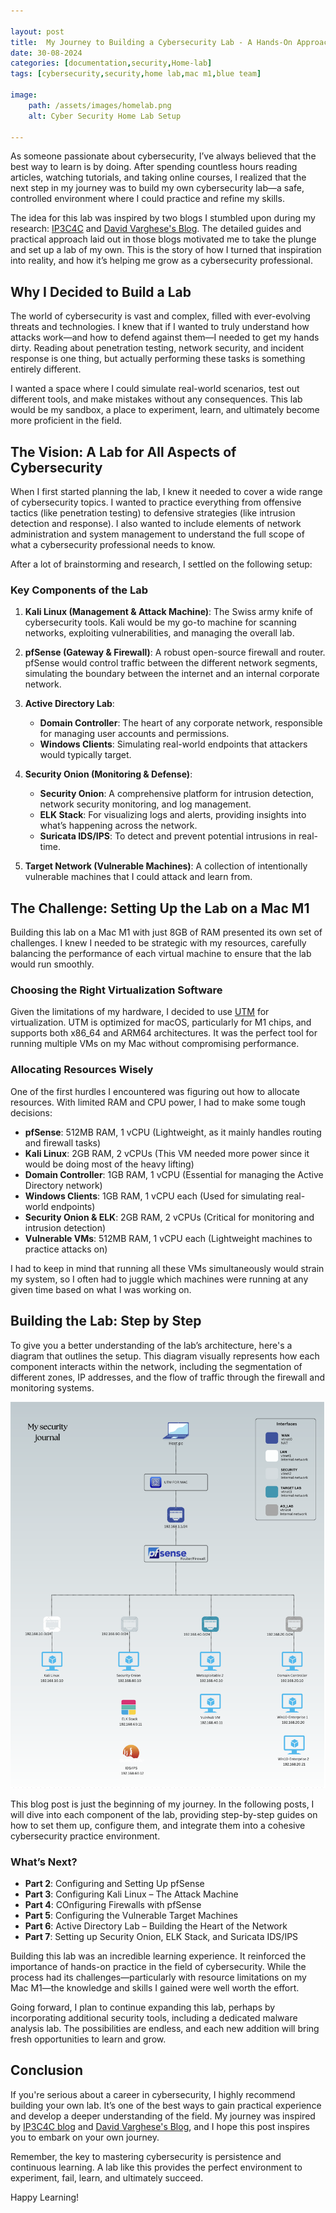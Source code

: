 ```yaml
---

layout: post
title:  My Journey to Building a Cybersecurity Lab - A Hands-On Approach to Skill Development 
date: 30-08-2024
categories: [documentation,security,Home-lab]
tags: [cybersecurity,security,home lab,mac m1,blue team]

image: 
    path: /assets/images/homelab.png
    alt: Cyber Security Home Lab Setup

---
```



As someone passionate about cybersecurity, I’ve always believed that the best way to learn is by doing. After spending countless hours reading articles, watching tutorials, and taking online courses, I realized that the next step in my journey was to build my own cybersecurity lab—a safe, controlled environment where I could practice and refine my skills.

The idea for this lab was inspired by two blogs I stumbled upon during my research: [IP3C4C](https://ip3c4c.com) and [David Varghese's Blog](https://blog.davidvarghese.dev/). The detailed guides and practical approach laid out in those blogs motivated me to take the plunge and set up a lab of my own. This is the story of how I turned that inspiration into reality, and how it’s helping me grow as a cybersecurity professional.

## Why I Decided to Build a Lab

The world of cybersecurity is vast and complex, filled with ever-evolving threats and technologies. I knew that if I wanted to truly understand how attacks work—and how to defend against them—I needed to get my hands dirty. Reading about penetration testing, network security, and incident response is one thing, but actually performing these tasks is something entirely different.

I wanted a space where I could simulate real-world scenarios, test out different tools, and make mistakes without any consequences. This lab would be my sandbox, a place to experiment, learn, and ultimately become more proficient in the field.

## The Vision: A Lab for All Aspects of Cybersecurity

When I first started planning the lab, I knew it needed to cover a wide range of cybersecurity topics. I wanted to practice everything from offensive tactics (like penetration testing) to defensive strategies (like intrusion detection and response). I also wanted to include elements of network administration and system management to understand the full scope of what a cybersecurity professional needs to know.

After a lot of brainstorming and research, I settled on the following setup:

### Key Components of the Lab

1. **Kali Linux (Management & Attack Machine)**: The Swiss army knife of cybersecurity tools. Kali would be my go-to machine for scanning networks, exploiting vulnerabilities, and managing the overall lab.

2. **pfSense (Gateway & Firewall)**: A robust open-source firewall and router. pfSense would control traffic between the different network segments, simulating the boundary between the internet and an internal corporate network.

3. **Active Directory Lab**:
   - **Domain Controller**: The heart of any corporate network, responsible for managing user accounts and permissions.
   - **Windows Clients**: Simulating real-world endpoints that attackers would typically target.

4. **Security Onion (Monitoring & Defense)**:
   - **Security Onion**: A comprehensive platform for intrusion detection, network security monitoring, and log management.
   - **ELK Stack**: For visualizing logs and alerts, providing insights into what’s happening across the network.
   - **Suricata IDS/IPS**: To detect and prevent potential intrusions in real-time.

5. **Target Network (Vulnerable Machines)**: A collection of intentionally vulnerable machines that I could attack and learn from.

## The Challenge: Setting Up the Lab on a Mac M1

Building this lab on a Mac M1 with just 8GB of RAM presented its own set of challenges. I knew I needed to be strategic with my resources, carefully balancing the performance of each virtual machine to ensure that the lab would run smoothly.

### Choosing the Right Virtualization Software

Given the limitations of my hardware, I decided to use [UTM](https://mac.getutm.app/) for virtualization. UTM is optimized for macOS, particularly for M1 chips, and supports both x86_64 and ARM64 architectures. It was the perfect tool for running multiple VMs on my Mac without compromising performance.

### Allocating Resources Wisely

One of the first hurdles I encountered was figuring out how to allocate resources. With limited RAM and CPU power, I had to make some tough decisions:

- **pfSense**: 512MB RAM, 1 vCPU (Lightweight, as it mainly handles routing and firewall tasks)
- **Kali Linux**: 2GB RAM, 2 vCPUs (This VM needed more power since it would be doing most of the heavy lifting)
- **Domain Controller**: 1GB RAM, 1 vCPU (Essential for managing the Active Directory network)
- **Windows Clients**: 1GB RAM, 1 vCPU each (Used for simulating real-world endpoints)
- **Security Onion & ELK**: 2GB RAM, 2 vCPUs (Critical for monitoring and intrusion detection)
- **Vulnerable VMs**: 512MB RAM, 1 vCPU each (Lightweight machines to practice attacks on)

I had to keep in mind that running all these VMs simultaneously would strain my system, so I often had to juggle which machines were running at any given time based on what I was working on.

## Building the Lab: Step by Step

To give you a better understanding of the lab’s architecture, here's a diagram that outlines the setup. This diagram visually represents how each component interacts within the network, including the segmentation of different zones, IP addresses, and the flow of traffic through the firewall and monitoring systems.

![architecture of cyber security lab setup](/assets/images/architecture.png)

This blog post is just the beginning of my journey. In the following posts, I will dive into each component of the lab, providing step-by-step guides on how to set them up, configure them, and integrate them into a cohesive cybersecurity practice environment.

### What’s Next?

- **Part 2**: Configuring and Setting Up pfSense  
- **Part 3**: Configuring Kali Linux – The Attack Machine
- **Part 4**: COnfiguring Firewalls with pfSense
- **Part 5**: Configuring the Vulnerable Target Machines
- **Part 6**: Active Directory Lab – Building the Heart of the Network
- **Part 7**: Setting up Security Onion, ELK Stack, and Suricata IDS/IPS


Building this lab was an incredible learning experience. It reinforced the importance of hands-on practice in the field of cybersecurity. While the process had its challenges—particularly with resource limitations on my Mac M1—the knowledge and skills I gained were well worth the effort.

Going forward, I plan to continue expanding this lab, perhaps by incorporating additional security tools, including a dedicated malware analysis lab. The possibilities are endless, and each new addition will bring fresh opportunities to learn and grow.

## Conclusion

If you're serious about a career in cybersecurity, I highly recommend building your own lab. It’s one of the best ways to gain practical experience and develop a deeper understanding of the field. My journey was inspired by [IP3C4C blog](https://ip3c4c.com) and [David Varghese's Blog](https://blog.davidvarghese.dev/), and I hope this post inspires you to embark on your own journey.

Remember, the key to mastering cybersecurity is persistence and continuous learning. A lab like this provides the perfect environment to experiment, fail, learn, and ultimately succeed.

Happy Learning!

